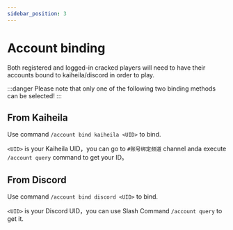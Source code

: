 ```yaml
---
sidebar_position: 3
---
```


# Account binding

Both registered and logged-in cracked players will need to have their accounts bound to kaiheila/discord in order to play.

:::danger
Please note that only one of the following two binding methods can be selected!
:::


## From Kaiheila

Use command `/account bind kaiheila <UID>` to bind.

`<UID>` is your Kaiheila UID，you can go to `#账号绑定频道` channel anda execute `/account query` command to get your ID。


## From Discord

Use command `/account bind discord <UID>` to bind.

`<UID>` is your Discord UID，you can use Slash Command `/account query` to get it.